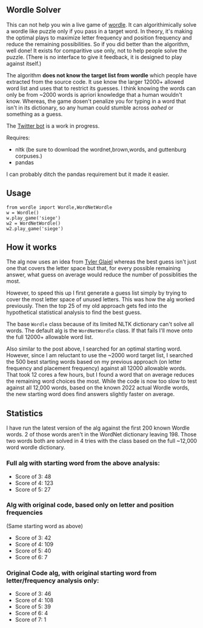
## Wordle Solver

This can not help you win a live game of [wordle](https://www.powerlanguage.co.uk/wordle/). It can algorithimically solve a wordle like puzzle only if you pass in a target word. In theory, it's making the optimal plays to maximize letter frequency and position frequency and reduce the remaining possibilities. So if you did better than the algorithm, well done! It exists for comparitive 
use only, not to help people solve the puzzle. (There is no interface to give it feedback, it is designed to play against itself.)

The algorithm **does not know the target list from wordle** which people have extracted from the source code. It use know the larger 12000+ allowed word list and uses that to restrict its guesses. I think knowing the words can only be from ~2000 words is apriori knowledge that a human wouldn't know. Whereas, the game dosen't penalize you for typing in a word that isn't in its dictionary, so any human could stumble across *aahed* or something as a guess.

The [Twitter bot](https://twitter.com/thewordlebot) is a work in progress.

Requires:

* nltk (be sure to download the wordnet,brown,words, and guttenburg corpuses.)
* pandas
  
I can probably ditch the pandas requirement but it made it easier.

## Usage

```
from wordle import Wordle,WordNetWordle
w = Wordle()
w.play_game('siege')
w2 = WordNetWordle()
w2.play_game('siege')
```

## How it works

The alg now uses an idea from [Tyler Glaiel](https://medium.com/@tglaiel/the-mathematically-optimal-first-guess-in-wordle-cbcb03c19b0a) whereas the best guess isn't just one that covers the letter space but that, for every possible remaining answer, what guess on average would reduce the number of possiblities the most.

However, to speed this up I first generate a guess list simply by trying to cover the most letter space of unused letters. This was how the alg worked previously. Then the top 25 of my old approach gets fed into the hypothetical statistical analysis to find the best guess.

The base `Wordle` class because of its limited NLTK dictionary can't solve all words. The default alg is the `WordNetWordle` class. If that fails I'll move onto the full 12000+ allowable word list.

Also similar to the post above, I searched for an optimal starting word. However, since I am reluctant to use the ~2000 word target list, I searched the 500 best starting words based on my previous approach (on letter frequency and placement frequency) against all 12000 allowable words. That took 12 cores a few hours, but I found a word that on average reduces the remaining word choices the most. While the code is now too slow to test against all 12,000 words, based on the known 2022 actual Wordle words, the new starting word does find answers slightly faster on average.

## Statistics

I have run the latest version of the alg against the first 200 known Wordle words. 2 of those words aren't in the WordNet dictionary leaving 198. Those two words both are solved in 4 tries with the class based on the full ~12,000 word wordle dictionary.

### Full alg with starting word from the above analysis:

* Score of 3: 48
* Score of 4: 123
* Score of 5: 27

### Alg with original code, based only on letter and position frequencies

(Same starting word as above)

* Score of 3: 42
* Score of 4: 109
* Score of 5: 40
* Score of 6: 7

### Original Code alg, with original starting word from letter/frequency analysis only:

* Score of 3: 46
* Score of 4: 108
* Score of 5: 39
* Score of 6: 4
* Score of 7: 1


